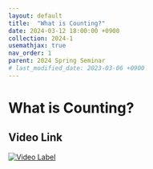 ```yaml
---
layout: default
title:  "What is Counting?"
date: 2024-03-12 18:00:00 +0900
collection: 2024-1
usemathjax: true
nav_order: 1
parent: 2024 Spring Seminar
# last_modified_date: 2023-03-06 +0900
---
```

# What is Counting?
<!-- ## <center> Abstract </center>
Francis Guthrie claimed in 1852 the four color problem. We
proof two essential lemmas and then solve six color problem. We expand
the proof of six color problem into five, four color problem. Kempe
published this proof in 1879. However the flaw was discovered in 1890
by Heawood. Although flawed, Kempe’s idea was used as one of a basic
tool. -->
## Video Link

[![Video Label](https://img.youtube.com/vi/j-JfX6k-pvU/hqdefault.jpg)](https://youtu.be/j-JfX6k-pvU?feature=shared)

<!-- ## PDF Download -->

<!-- <a target='_blank' href='../2024-1/2024-1_download/crime.pdf'>What is Counting? PDF</a> -->